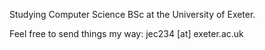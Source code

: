 Studying Computer Science BSc at the University of Exeter.

Feel free to send things my way: jec234 [at] exeter.ac.uk
